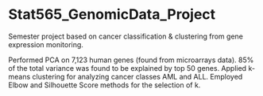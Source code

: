 # Stat565_GenomicData_Project

Semester project based on cancer classification & clustering from gene expression monitoring.

Performed PCA on 7,123 human genes (found from microarrays data). 85% of the total variance was found to be explained by top 50 genes. Applied k-means clustering for analyzing cancer classes AML and ALL. Employed Elbow and Silhouette Score methods for the selection of k.
